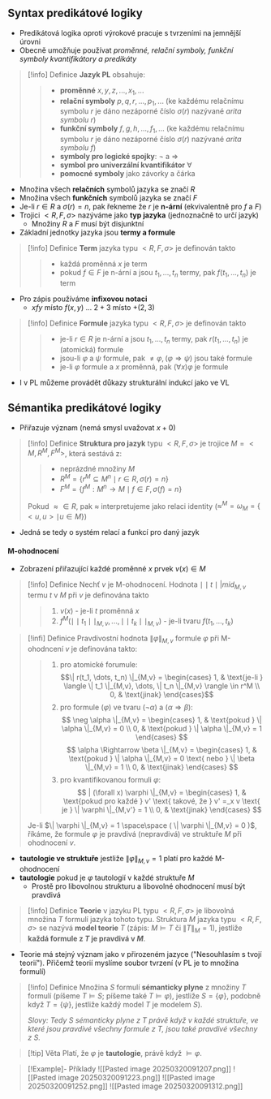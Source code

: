 ## Syntax predikátové logiky
- Predikátová logika oproti výrokové pracuje s tvrzeními na jemnější úrovni
- Obecně umožňuje používat *proměnné, relační symboly, funkční symboly kvantifikátory a predikáty*

> [!info] Definice
> **Jazyk PL** obsahuje:
>> - **proměnné** $x, y, z, ..., x_1, ...$
>> - **relační symboly** $p, q, r, ..., p_1, ...$ (ke každému relačnímu symbolu $r$ je dáno nezáporné číslo $\sigma(r)$ nazývané *arita symbolu* $r$)
>> - **funkční symboly** $f, g, h, ..., f_1, ...$ (ke každému relačnímu symbolu $r$ je dáno nezáporné číslo $\sigma(r)$ nazývané *arita symbolu* $f$)
>> - **symboly pro logické spojky**: $\neg$ a $\Rightarrow$
>> - **symbol pro univerzální kvantifikátor** $\forall$
>> - **pomocné symboly** jako závorky a čárka
- Množina všech **relačních** symbolů jazyka se značí $R$
- Množina všech **funkčních** symbolů jazyka se značí $F$
- Je-li $r \in R$ a $\sigma(r) = n$, pak řekneme že $r$ je **n-ární** (ekvivalentně pro $f$ a $F$)
- Trojici $\lt R, F, \sigma \gt$ nazýváme jako **typ jazyka** (jednoznačně to určí jazyk)
	- Množiny $R$ a $F$ musí být disjunktní
- Základní jednotky jazyka jsou **termy a formule**

> [!info] Definice
> **Term** jazyka typu $\lt R, F, \sigma \gt$ je definován takto
>> - každá proměnná $x$ je term
>> - pokud $f \in F$ je n-ární a jsou $t_1, ..., t_n$ termy, pak $f(t_1, ..., t_n)$ je term
- Pro zápis používáme **infixovou notaci**
	- $x f y$ místo $f(x, y)$ ... $2 + 3$ místo $+(2, 3)$
>[!info] Definice
>**Formule** jazyka typu $\lt R, F, \sigma \gt$ je definován takto
>> - je-li $r \in R$ je n-ární a jsou $t_1, ..., t_n$ termy, pak $r(t_1, ..., t_n)$ je (atomická) formule
>> - jsou-li $\varphi$ a $\psi$ formule, pak $\neq \varphi, (\varphi \Rightarrow \psi)$ jsou také formule
>> - je-li $\varphi$ formule a $x$ proměnná, pak $(\forall x)\varphi$ je formule

- I v PL můžeme provádět důkazy strukturální indukcí jako ve VL

## Sémantika predikátové logiky
- Přiřazuje význam (nemá smysl uvažovat $x + 0$)
>[!info] Definice
>**Struktura pro jazyk** typu $\lt R, F, \sigma \gt$ je trojice $M = \lt M, R^M, F^M \gt$, která sestává z:
>> - neprázdné množiny $M$
>> - $R^M = \{ r^M \subseteq  M^n \mid r \in R, \sigma(r) = n \}$
>> - $F^M = \{f^M: M^n \rightarrow M \mid f \in F, \sigma(f) = n\}$
 > 
 > Pokud $\approx \in R$, pak $\approx$ interpretujeme jako relaci identity ($\approx^M = \omega_M = \{ \lt u, u \gt \mid u \in M \}$)
- Jedná se tedy o systém relací a funkcí pro daný jazyk
#### M-ohodnocení
- Zobrazení přiřazující každé proměnné $x$ prvek $v(x) \in M$
>[!info] Definice
>Nechť $v$ je M-ohodnocení. Hodnota $\mid\mid t \mid|mid_{M, v}$ termu $t$ v $M$ při $v$ je definována takto
>> 1. $v(x)$ - je-li $t$ proměnná $x$
>> 2. $f^M(\mid\mid t_1 \mid\mid_{M, v}, ..., \mid\mid t_k \mid\mid_{M, v})$ - je-li tvaru $f(t_1, ..., t_k)$

> [!infi] Definice
> Pravdivostní hodnota $\|\varphi \|_{M,v}$ formule $\varphi$ při M-ohodncení $v$ je definována takto:
>> 1) pro atomické forumule: $$\| r(t_1, \dots, t_n) \|_{M,v} = \begin{cases} 1, & \text{je-li } \langle \| t_1 \|_{M,v}, \dots, \| t_n \|_{M,v} \rangle \in r^M \\ 0, & \text{jinak} \end{cases}$$
>> 2) pro formule $( \varphi )$ ve tvaru $( \neg \alpha )$ a $(\alpha \Rightarrow \beta)$: $$ \neg \alpha \|_{M,v} = \begin{cases} 1, & \text{pokud } \| \alpha \|_{M,v} = 0 \\  0, & \text{pokud } \| \alpha \|_{M,v} = 1 \end{cases} $$ 
>>$$ \alpha \Rightarrow \beta \|_{M,v} = \begin{cases}  1, & \text{pokud } \| \alpha \|_{M,v} = 0 \text{ nebo } \| \beta \|_{M,v} = 1 \\ 0, & \text{jinak} \end{cases} $$
>> 3) pro kvantifikovanou formuli $\varphi$: $$ | (\forall x) \varphi \|_{M,v} = \begin{cases} 1, & \text{pokud pro každé } v' \text{ takové, že } v' =_x v \text{ je } \| \varphi \|_{M,v'} = 1 \\ 0, & \text{jinak} \end{cases} $$
>
> Je-li $\| \varphi \|_{M,v} = 1 \space\space ( \| \varphi \|_{M,v} = 0 )$, říkáme, že formule $\varphi$ je pravdivá (nepravdivá) ve struktuře $M$ při ohodnocení $v$.
- **tautologie ve struktuře** jestliže $\| \varphi \|_{M,v} = 1$ platí pro každé M-ohodnocení
- **tautologie** pokud je $\varphi$ tautologií v každé struktuře $M$
	- Prostě pro libovolnou strukturu a libovolné ohodnocení musí být pravdivá
>[!info] Definice
> **Teorie** v jazyku PL typu $\lt R, F, \sigma \gt$  je libovolná množina $T$ formulí jazyka tohoto typu. Struktura $M$ jazyka typu $\lt R, F, \sigma \gt$ se nazývá **model teorie** $T$ (zápis: $M \vDash T$ či $\| T \|_M = 1$), jestliže **každá formule z $T$ je pravdivá v $M$**.
- Teorie má stejný význam jako v přirozeném jazyce ("Nesouhlasím s tvojí teorií"). Přičemž teorií myslíme soubor tvrzení (v PL je to množina formulí)
>[!info] Definice
> Množina $S$ formulí **sémanticky plyne** z množiny $T$ formulí  (píšeme $T \models S$; píšeme také $T \models \varphi$), jestliže $S = \{\varphi\}$, podobně když $T = \{\psi\}$, jestliže každý model $T$ je modelem $S$).
> 
> *Slovy: Tedy $S$ sémanticky plyne z $T$ právě když v každé struktuře, ve které jsou pravdivé všechny formule z $T$, jsou také pravdivé všechny z $S$.*

>[!tip] Věta
> Platí, že $\varphi$ je **tautologie**, právě když $\vDash \varphi$.

>[!Example]- Příklady
>![[Pasted image 20250320091207.png]]
>![[Pasted image 20250320091223.png]]
>![[Pasted image 20250320091252.png]]
>![[Pasted image 20250320091312.png]]



